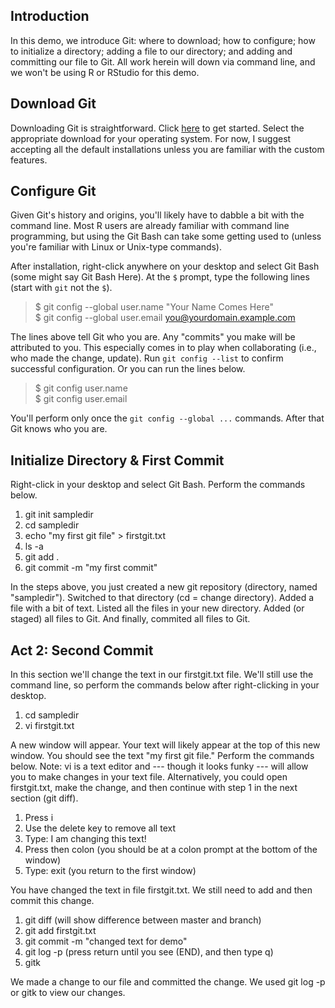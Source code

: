 ## Introduction

In this demo, we introduce Git: where to download; how to configure; how to initialize a directory; adding a file to our directory; and adding and committing our file to Git. All work herein will down via command line, and we won't be using R or RStudio for this demo.

## Download Git

Downloading Git is straightforward. Click [here](https://git-scm.com/downloads) to get started. Select the appropriate download for your operating system. For now, I suggest accepting all the default installations unless you are familiar with the custom features.

## Configure Git

Given Git's history and origins, you'll likely have to dabble a bit with the command line. Most R users are already familiar with command line programming, but using the Git Bash can take some getting used to (unless you're familiar with Linux or Unix-type commands).

After installation, right-click anywhere on your desktop and select Git Bash (some might say Git Bash Here). At the `$` prompt, type the following lines (start with `git` not the `$`).

> $ git config --global user.name "Your Name Comes Here"  
> $ git config --global user.email you@yourdomain.example.com  

The lines above tell Git who you are. Any "commits" you make will be attributed to you. This especially comes in to play when collaborating (i.e., who made the change, update). Run `git config --list` to confirm successful configuration. Or you can run the lines below.

> $ git config user.name  
> $ git config user.email

You'll perform only once the `git config --global ...` commands. After that Git knows who you are.

## Initialize Directory & First Commit

Right-click in your desktop and select Git Bash. Perform the commands below.

1. git init sampledir
2. cd sampledir
3. echo "my first git file" > firstgit.txt
4. ls -a
5. git add .
6. git commit -m "my first commit"

In the steps above, you just created a new git repository (directory, named "sampledir"). Switched to that directory (cd = change directory). Added a file with a bit of text. Listed all the files in your new directory. Added (or staged) all files to Git. And finally, commited all files to Git.

## Act 2: Second Commit

In this section we'll change the text in our firstgit.txt file. We'll still use the command line, so perform the commands below after right-clicking in your desktop.

1. cd sampledir
2. vi firstgit.txt

A new window will appear. Your text will likely appear at the top of this new window. You should see the text "my first git file." Perform the commands below. Note: vi is a text editor and --- though it looks funky --- will allow you to make changes in your text file. Alternatively, you could open firstgit.txt, make the change, and then continue with step 1 in the next section (git diff).

1. Press i
2. Use the delete key to remove all text
3. Type: I am changing this text!
4. Press <Esc> then colon (you should be at a colon prompt at the bottom of the window)
5. Type: exit (you return to the first window)

You have changed the text in file firstgit.txt. We still need to add and then commit this change.

1. git diff (will show difference between master and branch)
2. git add firstgit.txt
3. git commit -m "changed text for demo"
4. git log -p (press return until you see (END), and then type q)
5. gitk

We made a change to our file and committed the change. We used git log -p or gitk to view our changes.
